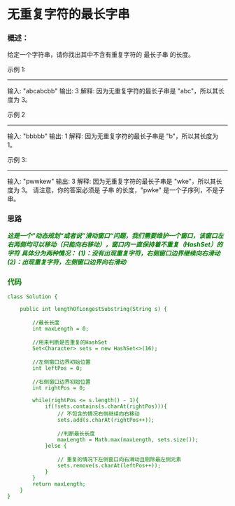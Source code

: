 # 无重复字符的最长字串
### 概述：
给定一个字符串，请你找出其中不含有重复字符的 最长子串 的长度。

示例 1:
***
输入: "abcabcbb"
输出: 3
解释: 因为无重复字符的最长子串是 "abc"，所以其长度为 3。

示例 2
***
输入: "bbbbb"
输出: 1
解释: 因为无重复字符的最长子串是 "b"，所以其长度为 1。

示例 3:
***
输入: "pwwkew"
输出: 3
解释: 因为无重复字符的最长子串是 "wke"，所以其长度为 3。
     请注意，你的答案必须是 子串 的长度，"pwke" 是一个子序列，不是子串。

### 思路

***<font color=green>这是一个”动态规划“或者说”滑动窗口“问题，我们需要维护一个窗口，该窗口左右两侧均可以移动（只能向右移动），窗口内一直保持着不重复（HashSet）的字符<font color=green>***
***<font color=green>具体分为两种情况：<font color=green>***
***<font color=green>(1)：没有出现重复字符，右侧窗口边界继续向右滑动<font color=green>***
***<font color=green>(2)：出现重复字符，左侧窗口边界向右滑动<font color=green>***


### 代码
```
class Solution {

    public int lengthOfLongestSubstring(String s) {

        //最长长度
        int maxLength = 0;
        
        //用来判断是否重复的HashSet
        Set<Character> sets = new HashSet<>(16);
        
        //左侧窗口边界初始位置
        int leftPos = 0;
        
        //右侧窗口边界初始位置
        int rightPos = 0;
        
        while(rightPos <= s.length() - 1){
            if(!sets.contains(s.charAt(rightPos))){
                // 不包含的情况右侧继续向右移动
                sets.add(s.charAt(rightPos++));
                
                //判断最长长度
                maxLength = Math.max(maxLength, sets.size());
            }else {
            
                // 重复的情况下左侧窗口向右滑动且剔除最左侧元素
                sets.remove(s.charAt(leftPos++));
            }
        }
        return maxLength;
    }
}
```